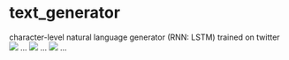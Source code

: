 # text_generator
character-level natural language generator (RNN: LSTM) trained on twitter
![](https://raw.githubusercontent.com/mohammedterry/text_generator/master/example1.png)
...
![](https://raw.githubusercontent.com/mohammedterry/text_generator/master/example2.png)
...
![](https://raw.githubusercontent.com/mohammedterry/text_generator/master/example3.png)
...
